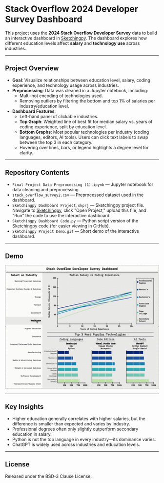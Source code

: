 # Stack Overflow 2024 Developer Survey Dashboard

This project uses the **2024 Stack Overflow Developer Survey** data to build an interactive dashboard in [Sketchingpy](https://editor.sketchingpy.org/). The dashboard explores how different education levels affect **salary** and **technology use** across industries.

---

## Project Overview
- **Goal**: Visualize relationships between education level, salary, coding experience, and technology usage across industries.  
- **Preprocessing**: Data was cleaned in a Jupyter notebook, including:
  - Multi-hot encoding of technologies used.  
  - Removing outliers by filtering the bottom and top 1% of salaries per industry/education level.  
- **Dashboard Features**:
  - Left-hand panel of clickable industries.  
  - **Top Graph**: Weighted line of best fit for median salary vs. years of coding experience, split by education level.  
  - **Bottom Graphs**: Most popular technologies per industry (coding languages, editors, AI tools). Users can click text labels to swap between the top 3 in each category.  
  - Hovering over lines, bars, or legend highlights a degree level for clarity.  

---

## Repository Contents
- `Final Project Data Preprocessing (1).ipynb` — Jupyter notebook for data cleaning and preprocessing.  
- `stack_overflow_survey2.csv` — Preprocessed dataset used in the dashboard.  
- `Sketchingpy Dashboard Project.skprj` — Sketchingpy project file. Navigate to [Sketchingpy](https://editor.sketchingpy.org/), click "Open Project," upload this file, and "Run" the code to use the interactive dashboard.  
- `Sketchingpy Dashboard Code.py` — Python script version of the Sketchingpy code (for easier viewing in GitHub).  
- `Sketchingpy Project Demo.gif` — Short demo of the interactive dashboard.  

---

## Demo
<p align="center">
  <img src="Sketchingpy Project Demo.gif" width="700"/>
</p>

---

## Key Insights
- Higher education generally correlates with higher salaries, but the difference is smaller than expected and varies by industry.  
- Professional degrees often only slightly outperform secondary education in salary.  
- Python is not the top language in every industry—its dominance varies.  
- ChatGPT is widely used across industries and education levels.  

---

## License
Released under the BSD-3 Clause License.  
